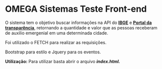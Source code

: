 <h1><b>OMEGA Sistemas Teste Front-end</b></h1>

<p>O sistema tem o objetivo buscar informações na API do <b><a href="https://servicodados.ibge.gov.br/api/docs/localidades?versao=1#api-_">IBGE</a></b> e <b><a href="http://www.portaltransparencia.gov.br/swagger-ui.html#!">Portal da transparência</a></b>, retornando a quantidade e valor que as pessoas receberam de auxilio emergenial em uma determinada cidade. </p>

<p>Foi utilizado o FETCH para realizar as requisições.</p>

<p>Bootstrap para estilo e Jquery para os eventos.</p>

<p><b>Utilização:</b> Para utilizar basta abrir o arquivo <b><i>index.html.</i></b></p>
